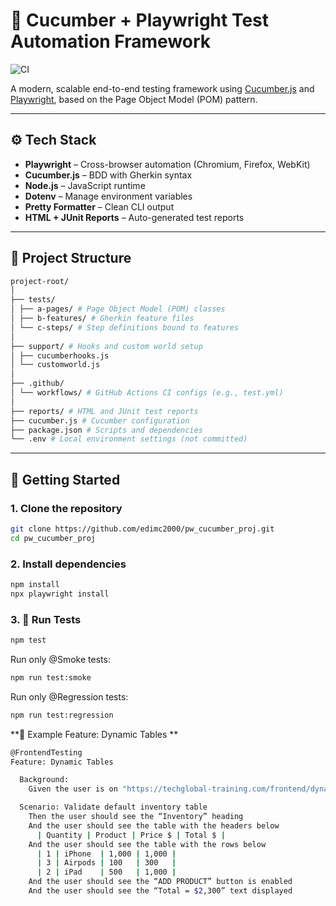 # 🧪 Cucumber + Playwright Test Automation Framework

![CI](https://github.com/edimc2000/pw_cucumber_proj/actions/workflows/test.yml/badge.svg)

A modern, scalable end-to-end testing framework using [Cucumber.js](https://github.com/cucumber/cucumber-js) and [Playwright](https://playwright.dev/), based on the Page Object Model (POM) pattern.

---

## ⚙️ Tech Stack

- **Playwright** – Cross-browser automation (Chromium, Firefox, WebKit)
- **Cucumber.js** – BDD with Gherkin syntax
- **Node.js** – JavaScript runtime
- **Dotenv** – Manage environment variables
- **Pretty Formatter** – Clean CLI output
- **HTML + JUnit Reports** – Auto-generated test reports

---

## 📁 Project Structure
```bash
project-root/
│
├── tests/
│ ├── a-pages/ # Page Object Model (POM) classes
│ ├── b-features/ # Gherkin feature files
│ └── c-steps/ # Step definitions bound to features
│
├── support/ # Hooks and custom world setup
│ ├── cucumberhooks.js
│ └── customworld.js
│
├── .github/
│ └── workflows/ # GitHub Actions CI configs (e.g., test.yml)
│
├── reports/ # HTML and JUnit test reports
├── cucumber.js # Cucumber configuration
├── package.json # Scripts and dependencies
└── .env # Local environment settings (not committed)
```


---

## 🚀 Getting Started

### 1. Clone the repository

```bash
git clone https://github.com/edimc2000/pw_cucumber_proj.git
cd pw_cucumber_proj
```


### 2. Install dependencies
```bash
npm install
npx playwright install
```

### 3. 🧪 Run Tests
```bash
npm test
```

Run only @Smoke tests:
```bash
npm run test:smoke
```
Run only @Regression tests:
```bash
npm run test:regression
```


**📄 Example Feature: Dynamic Tables **
```bash
@FrontendTesting
Feature: Dynamic Tables

  Background:
    Given the user is on "https://techglobal-training.com/frontend/dynamic-tables/"

  Scenario: Validate default inventory table
    Then the user should see the “Inventory” heading
    And the user should see the table with the headers below
      | Quantity | Product | Price $ | Total $ |
    And the user should see the table with the rows below
      | 1 | iPhone  | 1,000 | 1,000 |
      | 3 | Airpods | 100   | 300   |
      | 2 | iPad    | 500   | 1,000 |
    And the user should see the “ADD PRODUCT” button is enabled
    And the user should see the “Total = $2,300” text displayed
```